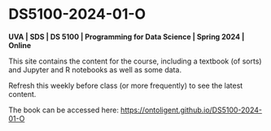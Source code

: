 # DS5100-2024-01-O

**UVA \| SDS \| DS 5100 \| Programming for Data Science \| Spring 2024 \| Online**

This site contains the content for the course, including a textbook (of sorts) and Jupyter and R notebooks as well as some data.

Refresh this weekly before class (or more frequently) to see the latest content.

The book can be accessed here: <https://ontoligent.github.io/DS5100-2024-01-O>